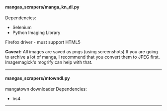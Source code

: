 #### mangas_scrapers/manga_kn_dl.py
Dependencies:
* Selenium
* Python Imaging Library

Firefox driver - must support HTML5

**Caveat:** All images are saved as pngs (using screenshots)
If you are going to archive a lot of manga, I recommend that you 
convert them to JPEG first. Imagemagick's mogrify can help with that.

---
#### mangas_scrapers/mtowndl.py
mangatown downloader
Dependencies:
* bs4
---

